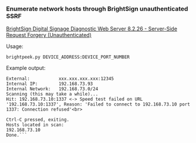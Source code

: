 ### Enumerate network hosts through BrightSign unauthenticated SSRF

[BrightSign Digital Signage Diagnostic Web Server 8.2.26 - Server-Side Request Forgery (Unauthenticated)](https://www.exploit-db.com/exploits/48843)

Usage:
```
brightpeek.py DEVICE_ADDRESS:DEVICE_PORT_NUMBER
```

Example output:
```
External:           xxx.xxx.xxx.xxx:12345
Internal IP:        192.168.73.93
Internal Network:   192.168.73.0/24
Scanning (this may take a while)...
Hit: 192.168.73.10:1337 <-> Speed test failed on URL '192.168.73.10:1337', Reason: 'Failed to connect to 192.168.73.10 port 1337: Connection refused'<br>

Ctrl-C pressed, exiting.
Hosts located in scan:
192.168.73.10
Done.```
